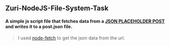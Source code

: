 ## Zuri-NodeJS-File-System-Task
#### A simple js script file that fetches data from a [JSON PLACEHOLDER POST](http://jsonplaceholder.typicode.com/posts) and writes it to a post.json file.
> I used [node-fetch](https://www.npmjs.com/package/node-fetch) to get the json data from the url.
